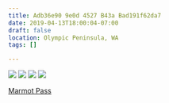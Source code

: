 ```yaml
---
title: Adb36e90 9e0d 4527 B43a Bad191f62da7
date: 2019-04-13T18:00:04-07:00
draft: false
location: Olympic Peninsula, WA
tags: []

---
```




![](https://d17enza3bfujl8.cloudfront.net/L1000813.jpg)
![](https://d17enza3bfujl8.cloudfront.net/L1000631.jpg)
![](https://d17enza3bfujl8.cloudfront.net/L1000681.jpg)
![](https://d17enza3bfujl8.cloudfront.net/L1000734.jpg)

[Marmot Pass](https://www.wta.org/go-hiking/hikes/marmot-pass-upper-big-quilcene)


